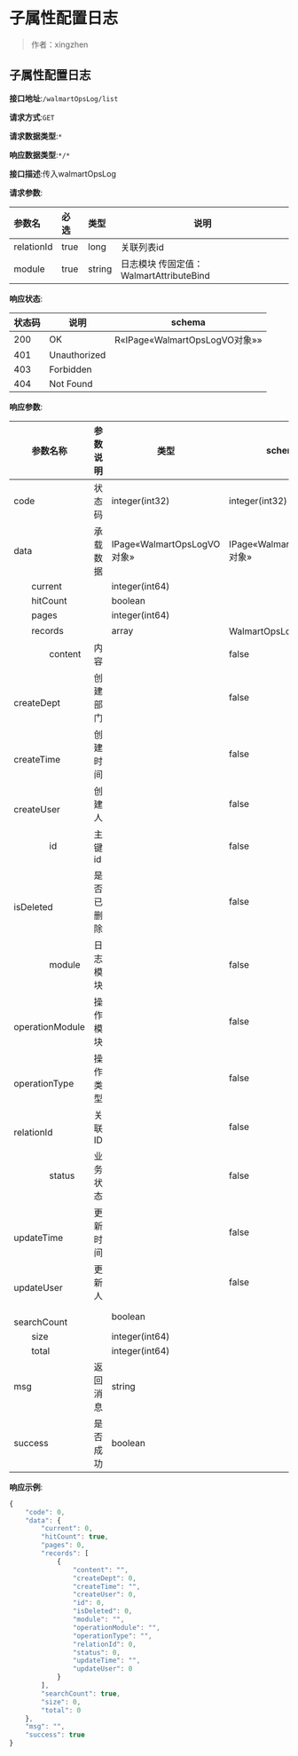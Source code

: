 # 子属性配置日志

> 作者：xingzhen

## 子属性配置日志


**接口地址**:`/walmartOpsLog/list`


**请求方式**:`GET`


**请求数据类型**:`*`


**响应数据类型**:`*/*`


**接口描述**:传入walmartOpsLog


**请求参数**:

|参数名|必选|类型|说明|
|:----    |:---|:----- |-----   |
|relationId |true  |long |关联列表id |
|module |true  |string |日志模块 传固定值：WalmartAttributeBind|


**响应状态**:


| 状态码 | 说明 | schema |
| -------- | -------- | ----- | 
|200|OK|R«IPage«WalmartOpsLogVO对象»»|
|401|Unauthorized||
|403|Forbidden||
|404|Not Found||


**响应参数**:


| 参数名称 | 参数说明 | 类型 | schema |
| -------- | -------- | ----- |----- | 
|code|状态码|integer(int32)|integer(int32)|
|data|承载数据|IPage«WalmartOpsLogVO对象»|IPage«WalmartOpsLogVO对象»|
|&emsp;&emsp;current||integer(int64)||
|&emsp;&emsp;hitCount||boolean||
|&emsp;&emsp;pages||integer(int64)||
|&emsp;&emsp;records||array|WalmartOpsLogVO对象|
|&emsp;&emsp;&emsp;&emsp;content|内容||false|string||
|&emsp;&emsp;&emsp;&emsp;createDept|创建部门||false|integer(int64)||
|&emsp;&emsp;&emsp;&emsp;createTime|创建时间||false|string(date-time)||
|&emsp;&emsp;&emsp;&emsp;createUser|创建人||false|integer(int64)||
|&emsp;&emsp;&emsp;&emsp;id|主键id||false|integer(int64)||
|&emsp;&emsp;&emsp;&emsp;isDeleted|是否已删除||false|integer(int32)||
|&emsp;&emsp;&emsp;&emsp;module|日志模块||false|string||
|&emsp;&emsp;&emsp;&emsp;operationModule|操作模块||false|string||
|&emsp;&emsp;&emsp;&emsp;operationType|操作类型||false|string||
|&emsp;&emsp;&emsp;&emsp;relationId|关联ID||false|integer(int64)||
|&emsp;&emsp;&emsp;&emsp;status|业务状态||false|integer(int32)||
|&emsp;&emsp;&emsp;&emsp;updateTime|更新时间||false|string(date-time)||
|&emsp;&emsp;&emsp;&emsp;updateUser|更新人||false|integer(int64)||
|&emsp;&emsp;searchCount||boolean||
|&emsp;&emsp;size||integer(int64)||
|&emsp;&emsp;total||integer(int64)||
|msg|返回消息|string||
|success|是否成功|boolean||


**响应示例**:
```javascript
{
	"code": 0,
	"data": {
		"current": 0,
		"hitCount": true,
		"pages": 0,
		"records": [
			{
				"content": "",
				"createDept": 0,
				"createTime": "",
				"createUser": 0,
				"id": 0,
				"isDeleted": 0,
				"module": "",
				"operationModule": "",
				"operationType": "",
				"relationId": 0,
				"status": 0,
				"updateTime": "",
				"updateUser": 0
			}
		],
		"searchCount": true,
		"size": 0,
		"total": 0
	},
	"msg": "",
	"success": true
}
```